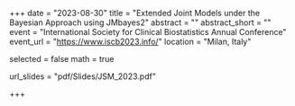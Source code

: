 +++
date = "2023-08-30"
title = "Extended Joint Models under the Bayesian Approach using JMbayes2"
abstract = ""
abstract_short = ""
event = "International Society for Clinical Biostatistics Annual Conference"
event_url = "https://www.iscb2023.info/"
location = "Milan, Italy"

selected = false
math = true

url_slides = "pdf/Slides/JSM_2023.pdf"

+++
